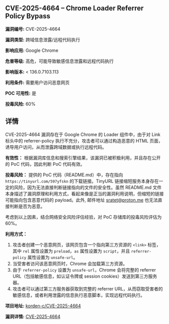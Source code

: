 ## CVE-2025-4664 – Chrome Loader Referrer Policy Bypass

**漏洞编号:** CVE-2025-4664

**漏洞类型:** 跨域信息泄露/远程代码执行

**影响应用:** Google Chrome

**危害等级:** 高危，可能导致敏感信息泄露和远程代码执行

**影响版本:** < 136.0.7103.113

**利用条件:** 需要用户访问恶意网页

**POC 可用性:** 是

**投毒风险:** 60%

## 详情

CVE-2025-4664 漏洞存在于 Google Chrome 的 Loader 组件中，由于对 Link 标头中的 referrer-policy 执行不充分，攻击者可以通过构造恶意的 HTML 页面，诱导用户访问，从而泄露跨域数据或执行远程代码。

**有效性：**
根据漏洞库信息和搜索引擎结果，该漏洞已被积极利用，并且存在公开的 PoC 代码，因此判断 PoC 代码有效。

**投毒风险：**
提供的 PoC 代码（README.md）中，存在指向 `https://tinyurl.com/597yfskn` 的下载链接。TinyURL 链接缩短服务本身存在一定的风险，因为无法直接判断链接指向的文件的安全性。虽然 README.md 文件本身描述了漏洞原理和利用方式，看起来像是正当的漏洞利用说明，但缩短的链接可能指向包含恶意代码的 payload。此外, 邮件地址 sratet@proton.me 也无法直接判断是否为恶意。

考虑到以上因素，结合网络安全风险评估经验，对 PoC 存储库的投毒风险评估为 60%。

**利用方式：**
1.  攻击者创建一个恶意网页，该网页包含一个指向第三方资源的 `<link>` 标签，其中 `rel` 属性设置为 `preload`，`as` 属性设置为 `script`，并且 `referrer-policy` 属性设置为 `unsafe-url`。
2.  当受害者访问该恶意网页时，Chrome 会加载第三方资源。
3.  由于 `referrer-policy` 设置为 `unsafe-url`，Chrome 会将完整的 referrer URL（包括敏感信息，如认证令牌或 session cookies）发送到第三方服务器。
4.  攻击者可以通过第三方服务器获取到完整的 referrer URL，从而窃取受害者的敏感信息，或者利用泄露的信息执行恶意脚本，实现远程代码执行。

**项目地址:** [korden-c/CVE-2025-4664](https://github.com/korden-c/CVE-2025-4664)

**漏洞详情:** [CVE-2025-4664](https://nvd.nist.gov/vuln/detail/CVE-2025-4664)